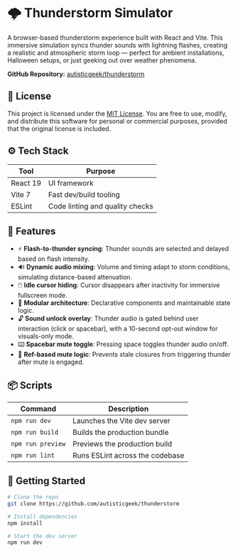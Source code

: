 # 🌩️ Thunderstorm Simulator

A browser-based thunderstorm experience built with React and Vite. This immersive simulation syncs thunder sounds with lightning flashes, creating a realistic and atmospheric storm loop — perfect for ambient installations, Halloween setups, or just geeking out over weather phenomena.

**GitHub Repository:** [autisticgeek/thunderstorm](https://github.com/autisticgeek/thunderstorm)

## 📝 License

This project is licensed under the [MIT License](LICENSE). You are free to use, modify, and distribute this software for personal or commercial purposes, provided that the original license is included.

## ⚙️ Tech Stack

| Tool     | Purpose                         |
| -------- | ------------------------------- |
| React 19 | UI framework                    |
| Vite 7   | Fast dev/build tooling          |
| ESLint   | Code linting and quality checks |

## 🚀 Features

- ⚡ **Flash-to-thunder syncing**: Thunder sounds are selected and delayed based on flash intensity.
- 🔊 **Dynamic audio mixing**: Volume and timing adapt to storm conditions, simulating distance-based attenuation.
- 🖱️ **Idle cursor hiding**: Cursor disappears after inactivity for immersive fullscreen mode.
- 🧠 **Modular architecture**: Declarative components and maintainable state logic.
- 🔓 **Sound unlock overlay**: Thunder audio is gated behind user interaction (click or spacebar), with a 10-second opt-out window for visuals-only mode.
- ⌨️ **Spacebar mute toggle**: Pressing space toggles thunder audio on/off.
- 🧼 **Ref-based mute logic**: Prevents stale closures from triggering thunder after mute is engaged.

## 📦 Scripts

| Command           | Description                     |
| ----------------- | ------------------------------- |
| `npm run dev`     | Launches the Vite dev server    |
| `npm run build`   | Builds the production bundle    |
| `npm run preview` | Previews the production build   |
| `npm run lint`    | Runs ESLint across the codebase |

## 🧰 Getting Started

```bash
# Clone the repo
git clone https://github.com/autisticgeek/thunderstorm

# Install dependencies
npm install

# Start the dev server
npm run dev
